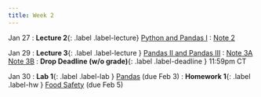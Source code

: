 ```yaml
---
title: Week 2
---
```



Jan 27
: **Lecture 2**{: .label .label-lecture} [Python and Pandas I](lecture/lec02)
    : [Note 2](https://ds100.org/course-notes/pandas_1/pandas_1.html)


Jan 29
: **Lecture 3**{: .label .label-lecture } [Pandas II and Pandas III](lecture/lec03)
    : [Note 3A](https://ds100.org/course-notes/pandas_2/pandas_2.html) [Note 3B](https://ds100.org/course-notes/pandas_3/pandas_3.html)
: **Drop Deadline (w/o grade)**{: .label .label-deadline } 11:59pm CT


Jan 30
: **Lab 1**{: .label .label-lab } [Pandas](https://data100.datahub.berkeley.edu/hub/user-redirect/git-pull?repo=https%3A%2F%2Fgithub.com%2FDS-100%2Ffa24-student&urlpath=lab%2Ftree%2Ffa24-student%2Flab%2Flab02%2Flab02A.ipynb&branch=main) (due Feb 3)
: **Homework 1**{: .label .label-hw } [Food Safety](https://data100.datahub.berkeley.edu/hub/user-redirect/git-pull?repo=https%3A%2F%2Fgithub.com%2FDS-100%2Ffa24-student&urlpath=lab%2Ftree%2Ffa24-student%2Fhw%2Fhw02A%2Fhw02A.ipynb&branch=main) (due Feb 5)
